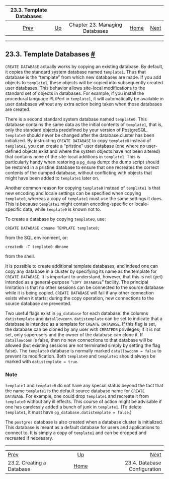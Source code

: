 <!--?xml version="1.0" encoding="UTF-8" standalone="no"?-->

|                   23.3. Template Databases                   |                                                                |                                |                                                       |                                                               |
| :----------------------------------------------------------: | :------------------------------------------------------------- | :----------------------------: | ----------------------------------------------------: | ------------------------------------------------------------: |
| [Prev](manage-ag-createdb.html "23.2. Creating a Database")  | [Up](managing-databases.html "Chapter 23. Managing Databases") | Chapter 23. Managing Databases | [Home](index.html "PostgreSQL 17devel Documentation") |  [Next](manage-ag-config.html "23.4. Database Configuration") |

***

## 23.3. Template Databases [#](#MANAGE-AG-TEMPLATEDBS)

`CREATE DATABASE` actually works by copying an existing database. By default, it copies the standard system database named `template1`. Thus that database is the “template” from which new databases are made. If you add objects to `template1`, these objects will be copied into subsequently created user databases. This behavior allows site-local modifications to the standard set of objects in databases. For example, if you install the procedural language PL/Perl in `template1`, it will automatically be available in user databases without any extra action being taken when those databases are created.

There is a second standard system database named `template0`. This database contains the same data as the initial contents of `template1`, that is, only the standard objects predefined by your version of PostgreSQL. `template0` should never be changed after the database cluster has been initialized. By instructing `CREATE DATABASE` to copy `template0` instead of `template1`, you can create a “pristine” user database (one where no user-defined objects exist and where the system objects have not been altered) that contains none of the site-local additions in `template1`. This is particularly handy when restoring a `pg_dump` dump: the dump script should be restored in a pristine database to ensure that one recreates the correct contents of the dumped database, without conflicting with objects that might have been added to `template1` later on.

Another common reason for copying `template0` instead of `template1` is that new encoding and locale settings can be specified when copying `template0`, whereas a copy of `template1` must use the same settings it does. This is because `template1` might contain encoding-specific or locale-specific data, while `template0` is known not to.

To create a database by copying `template0`, use:

    CREATE DATABASE dbname TEMPLATE template0;

from the SQL environment, or:

    createdb -T template0 dbname

from the shell.

It is possible to create additional template databases, and indeed one can copy any database in a cluster by specifying its name as the template for `CREATE DATABASE`. It is important to understand, however, that this is not (yet) intended as a general-purpose “`COPY DATABASE`” facility. The principal limitation is that no other sessions can be connected to the source database while it is being copied. `CREATE DATABASE` will fail if any other connection exists when it starts; during the copy operation, new connections to the source database are prevented.

Two useful flags exist in `pg_database` for each database: the columns `datistemplate` and `datallowconn`. `datistemplate` can be set to indicate that a database is intended as a template for `CREATE DATABASE`. If this flag is set, the database can be cloned by any user with `CREATEDB` privileges; if it is not set, only superusers and the owner of the database can clone it. If `datallowconn` is false, then no new connections to that database will be allowed (but existing sessions are not terminated simply by setting the flag false). The `template0` database is normally marked `datallowconn = false` to prevent its modification. Both `template0` and `template1` should always be marked with `datistemplate = true`.

### Note

`template1` and `template0` do not have any special status beyond the fact that the name `template1` is the default source database name for `CREATE DATABASE`. For example, one could drop `template1` and recreate it from `template0` without any ill effects. This course of action might be advisable if one has carelessly added a bunch of junk in `template1`. (To delete `template1`, it must have `pg_database.datistemplate = false`.)

The `postgres` database is also created when a database cluster is initialized. This database is meant as a default database for users and applications to connect to. It is simply a copy of `template1` and can be dropped and recreated if necessary.

***

|                                                              |                                                                |                                                               |
| :----------------------------------------------------------- | :------------------------------------------------------------: | ------------------------------------------------------------: |
| [Prev](manage-ag-createdb.html "23.2. Creating a Database")  | [Up](managing-databases.html "Chapter 23. Managing Databases") |  [Next](manage-ag-config.html "23.4. Database Configuration") |
| 23.2. Creating a Database                                    |      [Home](index.html "PostgreSQL 17devel Documentation")     |                                  23.4. Database Configuration |
